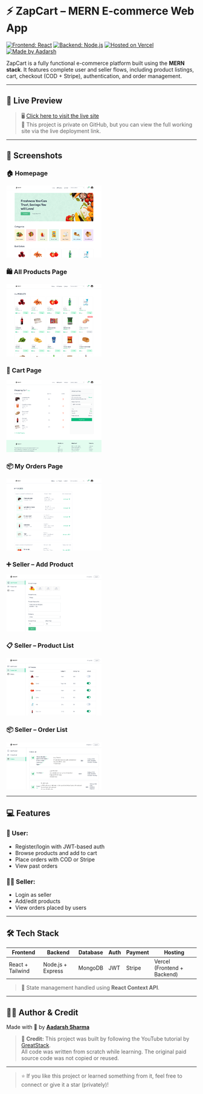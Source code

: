 # ⚡ ZapCart – MERN E-commerce Web App

[![Frontend: React](https://img.shields.io/badge/Frontend-React-blue?logo=react)](https://reactjs.org)
[![Backend: Node.js](https://img.shields.io/badge/Backend-Node.js-green?logo=node.js)](https://nodejs.org)
[![Hosted on Vercel](https://img.shields.io/badge/Hosted%20On-Vercel-black?logo=vercel)](https://vercel.com)
[![Made by Aadarsh](https://img.shields.io/badge/Made%20By-Aadarsh%20Sharma-orange)](https://github.com/Aadarsh-2003)

ZapCart is a fully functional e-commerce platform built using the **MERN stack**. It features complete user and seller flows, including product listings, cart, checkout (COD + Stripe), authentication, and order management.

---

## 🔗 Live Preview

> 🖥️ [Click here to visit the live site](https://zapcart-mu.vercel.app/)  
> 🚀 This project is private on GitHub, but you can view the full working site via the live deployment link.

---

## 📸 Screenshots

### 🏠 Homepage
<img src="client/src/assets/homepage.png" width="50%" />

### 🛍️ All Products Page
<img src="client/src/assets/allproductspage.png" width="50%" />

### 🛒 Cart Page
<img src="client/src/assets/cartpage.png" width="50%" />

### 📦 My Orders Page
<img src="client/src/assets/my-orderspage.png" width="50%" />

### ➕ Seller – Add Product
<img src="client/src/assets/seller-addproduct-page.png" width="50%" />

### 📋 Seller – Product List
<img src="client/src/assets/seller-productlist-page.png" width="50%" />

### 📦 Seller – Order List
<img src="client/src/assets/seller-orderlist-page.png" width="50%" />

---

## 💻 Features

### 👤 User:
- Register/login with JWT-based auth
- Browse products and add to cart
- Place orders with COD or Stripe
- View past orders

### 🧑‍💼 Seller:
- Login as seller
- Add/edit products
- View orders placed by users

---

## 🛠️ Tech Stack

| Frontend        | Backend        | Database | Auth | Payment | Hosting |
|------------------|----------------|----------|------|---------|----------|
| React + Tailwind | Node.js + Express | MongoDB | JWT | Stripe | Vercel (Frontend + Backend) |

> 🔁 State management handled using **React Context API**.

---

## 🙋‍♂️ Author & Credit

Made with 💙 by [**Aadarsh Sharma**](https://github.com/Aadarsh-2003)  
> 🧠 **Credit:** This project was built by following the YouTube tutorial by [GreatStack](https://www.youtube.com/watch?v=PaQX0pktLnw).  
> All code was written from scratch while learning. The original paid source code was not copied or reused.

---

> ⭐ If you like this project or learned something from it, feel free to connect or give it a star (privately)!








